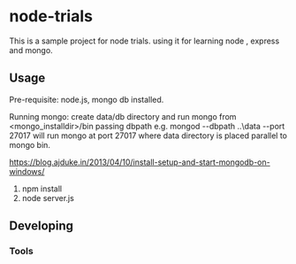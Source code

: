 # node-trials
This is a sample project for node trials.
using it for learning node , express and mongo.

## Usage
Pre-requisite:  node.js, mongo db installed.

Running mongo: create data/db directory and run mongo from <mongo_installdir>/bin passing dbpath e.g. mongod --dbpath ..\data --port 27017 will run mongo at port 27017 where data directory is placed parallel to mongo bin.

https://blog.ajduke.in/2013/04/10/install-setup-and-start-mongodb-on-windows/


1. npm install
2. node server.js


## Developing



### Tools

